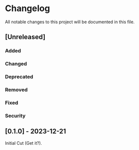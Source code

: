 # Changelog

All notable changes to this project will be documented in this file.

## [Unreleased]

### Added

### Changed

### Deprecated

### Removed

### Fixed

### Security

## [0.1.0] - 2023-12-21

Initial Cut (Get it?).
